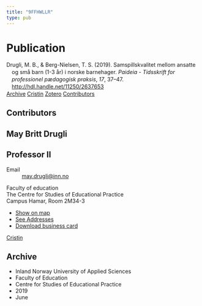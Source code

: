 ```yaml
---
title: "9FFHWLLR"
type: pub
---
```

<h1>Publication</h1>
<article id="csl-bib-container-9FFHWLLR" class="csl-bib-container">
  <div class="csl-bib-body" style="line-height: 1.35; padding-left: 1em; text-indent:-1em;">
  <div class="csl-entry">Drugli, M. B., &amp; Berg-Nielsen, T. S. (2019). Samspillskvalitet mellom ansatte og sm&#xE5; barn (1-3 &#xE5;r) i norske barnehager. <i>Paideia - Tidsskrift for professionel p&#xE6;dagogisk praksis</i>, <i>17</i>, 37&#x2013;47. <a href="http://hdl.handle.net/11250/2637653">http://hdl.handle.net/11250/2637653</a></div>
</div>
  <div class="csl-bib-buttons">
    <a href="#taxonomy-article-9FFHWLLR" class="csl-bib-button">Archive</a>
    <a href alt="Cristin URL" class="csl-bib-button">Cristin</a>
    <a href alt="Zotero URL" class="csl-bib-button">Zotero</a>
    <a href="#contributors-article-9FFHWLLR" class="csl-bib-button">Contributors</a>
  </div>
  <div id="csl-bib-meta-container-9FFHWLLR"></div>
</article>
<div id="csl-bib-meta-9FFHWLLR" class="csl-bib-meta">
  <article id="contributors-article-9FFHWLLR" class="contributors-article">
    <h1>Contributors</h1>
    <div class="personas">
<div class="vrtx-hinn-person-card">
<div class="photo">
<i class="lar la-user-circle missing-person"></i>
</div>
<div class="info">
<hgroup><h1>May Britt Drugli</h1>
<h2>Professor II</h2>
</hgroup><dl>
<dt>Email</dt>
<dd>
<a href="mailto:may.drugli@inn.no">may.drugli@inn.no</a>
</dd>
</dl>
<p>
Faculty of education<br>
The Centre for Studies of Educational Practice<br>
Campus Hamar,
Room 2M34-3
</p>
<ul class="vrtx-hinn-links">
<li><a href="https://www.google.com/maps?q=60.79582,11.07304">Show on map</a></li>
<li><a href="https://www.inn.no/english/find-an-employee/may-drugli.html#vrtx-hinn-addresses">See Addresses</a></li>
<li><a href="https://www.inn.no/english/find-an-employee/may-drugli.html?vrtx=vcf">Download business card</a></li>
</ul>
</div>
</div>
<a href="https://app.cristin.no/persons/show.jsf?id=29493" alt="Cristin URL" class="personas-cristin">Cristin</a>
</div>
  </article>
  <article id="taxonomy-article-9FFHWLLR" class="taxonomy-article">
    <h1>Archive</h1>
    <ul>
      <li>Inland Norway University of Applied Sciences</li>
      <li>Faculty of Education</li>
      <li>Centre for Studies of Educational Practice</li>
      <li>2019</li>
      <li>June</li>
    </ul>
  </article>
</div>
